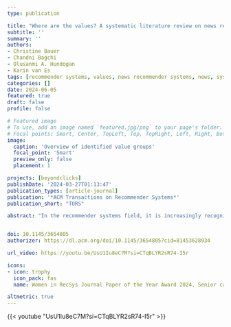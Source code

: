 ```yaml
---
type: publication

title: "Where are the values? A systematic literature review on news recommender systems"
subtitle: ''
summary: ''
authors:
- Christine Bauer
- Chandni Bagchi
- Olusanmi A. Hundogan
- Karin van Es
tags: [recommender systems, values, news recommender systems, news, systematic literature review, survey, TORS]
categories: []
date: 2024-06-05
featured: true
draft: false
profile: false

# Featured image
# To use, add an image named `featured.jpg/png` to your page's folder.
# Focal points: Smart, Center, TopLeft, Top, TopRight, Left, Right, BottomLeft, Bottom, BottomRight.
image:
  caption: 'Overview of identified value groups'
  focal_point: 'Smart'
  preview_only: false
  placement: 1

projects: [beyondclicks]
publishDate: '2024-03-27T01:13:47'
publication_types: [article-journal]
publication: '*ACM Transactions on Recommender Systems*'
publication_short: "TORS"

abstract: "In the recommender systems field, it is increasingly recognized that focusing on accuracy measures is limiting and misguided. Unsurprisingly, in recent years, the field has witnessed more interest in the research of values 'beyond accuracy.' This trend is particularly pronounced in the news domain where recommender systems perform parts of the editorial function, required to uphold journalistic values of news organizations. In the literature, various values and approaches have been proposed and evaluated. This paper reviews the current state of the proposed news recommender systems (NRS). We perform a systematic literature review, analyzing 183 papers. The primary aim is to study the development, scope, and focus of value-aware NRS over time. In contrast to previous surveys, we are particularly interested in identifying the range of values discussed and evaluated in the context of NRS, and embrace an interdisciplinary view. We identified a total of 40 values, categorized into five value groups. Most research on value-aware NRS has taken an algorithmic approach, whereas conceptual discussions are comparably scarce. Often, algorithms are evaluated by accuracy-based metrics, but the values are not evaluated with respective measures. Overall, our work identifies research gaps concerning values that have not received much attention. Values need to be targeted on a more fine-grained and specific level."


doi: 10.1145/3654805
authorizer: https://dl.acm.org/doi/10.1145/3654805?cid=81453628934

url_video: https://youtu.be/UsU1Iu8eC7M?si=CTqBLYR2sR74-I5r

icons:
- icon: trophy
  icon_pack: fas
  name: Women in RecSys Journal Paper of the Year Award 2024, Senior category

altmetric: true
---
```


{{< youtube "UsU1Iu8eC7M?si=CTqBLYR2sR74-I5r" >}}
